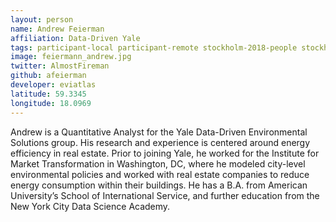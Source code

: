 ```yaml
---
layout: person
name: Andrew Feierman
affiliation: Data-Driven Yale
tags: participant-local participant-remote stockholm-2018-people stockholm-mini-2018-people canberra-2019-people stockholm-2018-local stockholm-mini-2018-local canberra-2019-remote
image: feiermann_andrew.jpg
twitter: AlmostFireman
github: afeierman
developer: eviatlas
latitude: 59.3345
longitude: 18.0969
---
```

Andrew is a Quantitative Analyst for the Yale Data-Driven Environmental Solutions group. His research and experience is centered around energy efficiency in real estate. Prior to joining Yale, he worked for the Institute for Market Transformation in Washington, DC, where he modeled city-level environmental policies and worked with real estate companies to reduce energy consumption within their buildings. He has a B.A. from American University’s School of International Service, and further education from the New York City Data Science Academy.
